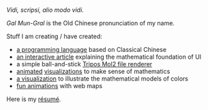 *Vidi, scripsi, alio modo vidi.*

*Gal Mun-Gral* is the Old Chinese pronunciation of my name.

Stuff I am creating / have created:
- [a programming language](https://galmungral.github.io/hanbun-lang/) based on Classical Chinese
- [an interactive article](https://galmungral.github.io/SIGUI/) explaining the mathematical foundation of UI
- a simple ball-and-stick [Tripos Mol2 file renderer](https://galmungral.github.io/mol-renderer)
- [animated](https://galmungral.github.io/fdm-viz/) [visualizations](https://galmungral.github.io/qft-viz/) to make sense of mathematics
- [a visualization](https://galmungral.github.io/individual-study/) to illustrate the mathematical models of colors
- [fun animations](https://galmungral.github.io/maplibre-shader-demo/) with web maps

Here is my [résumé](https://raw.githubusercontent.com/GalMunGral/galmungral/main/RESUME).
